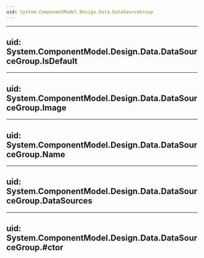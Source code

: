 ```yaml
---
uid: System.ComponentModel.Design.Data.DataSourceGroup
---
```


---
uid: System.ComponentModel.Design.Data.DataSourceGroup.IsDefault
---

---
uid: System.ComponentModel.Design.Data.DataSourceGroup.Image
---

---
uid: System.ComponentModel.Design.Data.DataSourceGroup.Name
---

---
uid: System.ComponentModel.Design.Data.DataSourceGroup.DataSources
---

---
uid: System.ComponentModel.Design.Data.DataSourceGroup.#ctor
---

